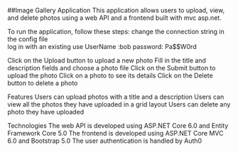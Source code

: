 ##Image Gallery Application
This application allows users to upload, view, and delete photos using a web API and a frontend built with mvc asp.net.

To run the application, follow these steps:
  change the connection string in the config file  
   log in with an existing use
    UserName :bob
    password: Pa$$W0rd


Click on the Upload button to upload a new photo
Fill in the title and description fields and choose a photo file
Click on the Submit button to upload the photo
Click on a photo to see its details
Click on the Delete button to delete a photo

Features
Users can upload photos with a title and a description
Users can view all the photos they have uploaded in a grid layout
Users can delete any photo they have uploaded

Technologies
The web API is developed using ASP.NET Core 6.0 and Entity Framework Core 5.0
The frontend is developed using ASP.NET Core MVC 6.0 and Bootstrap 5.0
The user authentication is handled by Auth0



